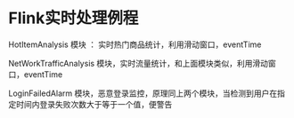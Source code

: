 # Flink实时处理例程

HotItemAnalysis 模块 ： 实时热门商品统计，利用滑动窗口，eventTime

NetWorkTrafficAnalysis 模块，实时流量统计，和上面模块类似，利用滑动窗口，eventTime

LoginFailedAlarm 模块，恶意登录监控，原理同上两个模块，当检测到用户在指定时间内登录失败次数大于等于一个值，便警告